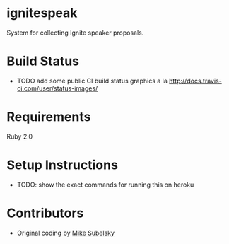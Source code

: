 ignitespeak
===========

System for collecting Ignite speaker proposals.

Build Status
============
* TODO add some public CI build status graphics a la http://docs.travis-ci.com/user/status-images/

Requirements
============
Ruby 2.0

Setup Instructions
==================
* TODO: show the exact commands for running this on heroku

Contributors
============
* Original coding by [Mike Subelsky](http://www.subelsky.com/)

